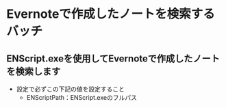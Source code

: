 # Evernoteで作成したノートを検索するバッチ

## ENScript.exeを使用してEvernoteで作成したノートを検索します

- 設定で必ずこの下記の値を設定すること
    - ENScriptPath：ENScript.exeのフルパス
